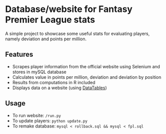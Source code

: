 # Database/website for Fantasy Premier League stats

A simple project to showcase some useful stats for evaluating players, namely deviation and points per million.

## Features

* Scrapes player information from the official website using Selenium and stores in mySQL database
* Calculates value in points per million, deviation and deviation by position
* Results from computations in R included
* Displays data on a website (using [DataTables](https://datatables.net/))

## Usage

* To run website: `/run.py`
* To update players: `python update.py`
* To remake database: `mysql < rollback.sql && mysql < fpl.sql`
